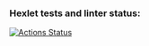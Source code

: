 ### Hexlet tests and linter status:
[![Actions Status](https://github.com/MaxKachalov41/layout-designer-project-lvl1/workflows/hexlet-check/badge.svg)](https://github.com/MaxKachalov41/layout-designer-project-lvl1/actions)